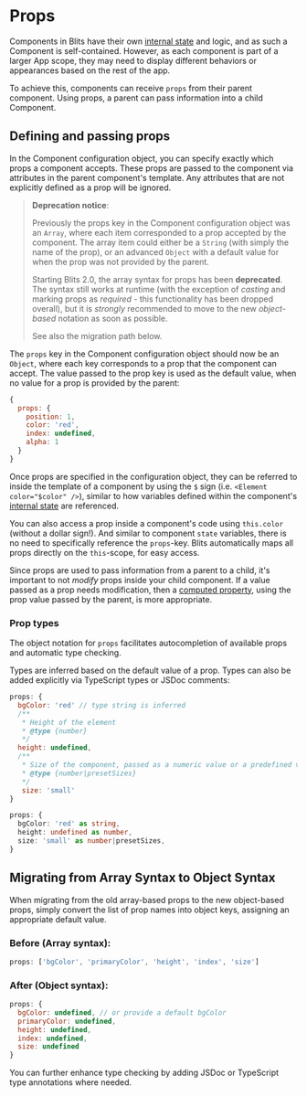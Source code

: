 # Props

Components in Blits have their own [internal state](./component_state.md) and logic, and as such a Component is self-contained. However, as each component is part of a larger App scope, they may need to display different behaviors or appearances based on the rest of the app.

To achieve this, components can receive `props` from their parent component. Using props, a parent can pass information into a child Component.

## Defining and passing props

In the Component configuration object, you can specify exactly which props a component accepts. These props are passed to the component via attributes in the parent component's template. Any attributes that are not explicitly defined as a prop will be ignored.

> **Deprecation notice**:
>
> Previously the props key in the Component configuration object was an `Array`, where each item corresponded to a prop accepted by the component. The array item could either be a `String` (with simply the name of the prop), or an advanced `Object` with a default value for when the prop was not provided by the parent.
>
> Starting Blits 2.0, the array syntax for props has been **deprecated**. The syntax still works at runtime (with the exception of _casting_ and marking props as _required_ - this functionality has been dropped overall), but it is _strongly_ recommended to move to the new _object-based_ notation as soon as possible.
>
> See also the migration path below.

The `props` key in the Component configuration object should now be an `Object`, where each key corresponds to a prop that the component can accept. The value passed to the prop key is used as the default value, when no value for a prop is provided by the parent:


```js
{
  props: {
    position: 1,
    color: 'red',
    index: undefined,
    alpha: 1
  }
}
```

Once props are specified in the configuration object, they can be referred to inside the template of a component by using the `$` sign (i.e. `<Element color="$color" />`), similar to how variables defined within the component's [internal state](./component_state.md) are referenced.

You can also access a prop inside a component's code using `this.color` (without a dollar sign!). And similar to component `state` variables, there is no need to specifically reference the `props`-key. Blits automatically maps all props directly on the `this`-scope, for easy access.

Since props are used to pass information from a parent to a child, it's important to not _modify_ props inside your child component. If a value passed as a prop needs modification, then a [computed property](./computed_properties.md), using the prop value passed by the parent, is more appropriate.

### Prop types

The object notation for `props` facilitates autocompletion of available props and automatic type checking.

Types are inferred based on the default value of a prop. Types can also be added explicitly via TypeScript types or JSDoc comments:


```js
props: {
  bgColor: 'red' // type string is inferred
  /**
   * Height of the element
   * @type {number}
   */
  height: undefined,
  /**
   * Size of the component, passed as a numeric value or a predefined value
   * @type {number|presetSizes}
   */
   size: 'small'
}
```

```ts
props: {
  bgColor: 'red' as string,
  height: undefined as number,
  size: 'small' as number|presetSizes,
}
```

## Migrating from Array Syntax to Object Syntax

When migrating from the old array-based props to the new object-based props, simply convert the list of prop names into object keys, assigning an appropriate default value.

### Before (Array syntax):

```js
props: ['bgColor', 'primaryColor', 'height', 'index', 'size']
```

### After (Object syntax):

```js
props: {
  bgColor: undefined, // or provide a default bgColor
  primaryColor: undefined,
  height: undefined,
  index: undefined,
  size: undefined
}
```

You can further enhance type checking by adding JSDoc or TypeScript type annotations where needed.
